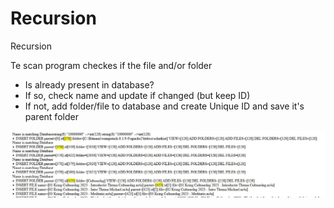 # Recursion
Recursion

Te scan program checkes if the file and/or folder
* Is already present in database? 
* If so, check name and update if changed (but keep ID)
* If not, add folder/file to database and create Unique ID and save it's parent folder

![Scan Program](ScanProgram.JPG)

